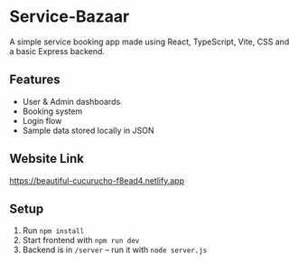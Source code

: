 # Service-Bazaar

A simple service booking app made using React, TypeScript, Vite, CSS and a basic Express backend.

## Features
- User & Admin dashboards
- Booking system
- Login flow
- Sample data stored locally in JSON

## Website Link

https://beautiful-cucurucho-f8ead4.netlify.app


## Setup
1. Run `npm install`
2. Start frontend with `npm run dev`
3. Backend is in `/server` – run it with `node server.js`


